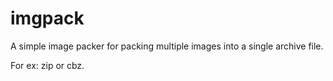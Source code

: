 # imgpack

A simple image packer for packing multiple images into a single archive file.

For ex: zip or cbz.
